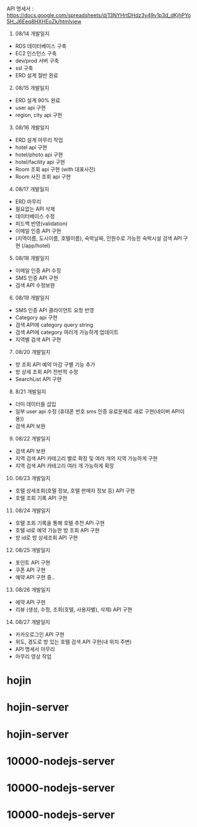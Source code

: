 API 명세서 : 
https://docs.google.com/spreadsheets/d/13NYHrtDHdz3y49v1p3d_dKjhPYo5H_J6Eeq8HXHEoZk/htmlview 


1. 08/14 개발일지
- RDS 데이터베이스 구축
- EC2 인스턴스 구축
- dev/prod 서버 구축
- ssl 구축
- ERD 설계 절반 완료


2. 08/15 개발일지
- ERD 설계 90% 완료
- user api 구현
- region, city api 구현


3. 08/16 개발일지
- ERD 설계 마무리 작업
- hotel api 구현
- hotel/photo api 구현
- hotel/facility api 구현
- Room 조회 api 구현 (with 대표사진)
- Room 사진 조회 api 구현


4. 08/17 개발일지
- ERD 마무리
- 필요없는 API 삭제
- 데이터베이스 수정
- 피드백 반영(validation)
- 이메일 인증 API 구현
- (지역이름, 도시이름, 호텔이름), 숙박날짜, 인원수로 가능한 숙박시설 검색 API 구현 (/app/hotel)
  

5. 08/18 개발일지
- 이메일 인증 API 수정
- SMS 인증 API 구현
- 검색 API 수정보완


6. 08/19 개발일지
- SMS 인증 API 클라이언트 요청 반영
- Category api 구현
- 검색 API에 category query string 
- 검색 API에 category 여러개 가능하게 업데이트
- 지역별 검색 API 구현


7. 08/20 개발일지
- 방 조회 API 예약 마감 구별 기능 추가
- 방 상세 조회 API 전반적 수정
- SearchList API 구현


8. 8/21 개발일지
- 더미 데이터들 삽입
- 일부 user api 수정 (휴대폰 번호 sms 인증 유료문제로 새로 구현(네이버 API이용))
- 검색 API 보완

9. 08/22 개발일지
- 검색 API 보완 
- 지역 검색 API 카테고리 별로 확장 및 여러 개의 지역 가능하게 구현
- 지역 검색 API 카테고리 여러 개 가능하게 확장

10. 08/23 개발일지
- 호텔 상세조회(호텔 정보, 호텔 판매자 정보 등) API 구현
- 호텔 조회 기록 API 구현

11. 08/24 개발일지
- 호텔 조회 기록을 통해 호텔 추천 API 구현
- 호텔 id로 예약 가능한 방 조회 API 구현
- 방 id로 방 상세조회 API 구현

12. 08/25 개발일지
- 포인트 API 구현
- 쿠폰 API 구현
- 예약 API 구현 중..

13. 08/26 개발일지
- 에약 API 구현
- 리뷰 (생성, 수정, 조회(호텔, 사용자별), 삭제) API 구현

14. 08/27 개발일지
- 카카오로그인 API 구현
- 위도, 경도로 방 있는 호텔 검색 API 구현(내 위치 주변)
- API 명세서 마무리
- 마무리 영상 작업
# hojin
# hojin-server
# hojin-server
# 10000-nodejs-server
# 10000-nodejs-server
# 10000-nodejs-server

